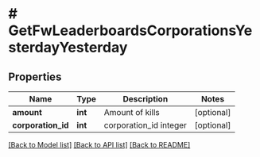 # # GetFwLeaderboardsCorporationsYesterdayYesterday

## Properties

Name | Type | Description | Notes
------------ | ------------- | ------------- | -------------
**amount** | **int** | Amount of kills | [optional]
**corporation_id** | **int** | corporation_id integer | [optional]

[[Back to Model list]](../../README.md#models) [[Back to API list]](../../README.md#endpoints) [[Back to README]](../../README.md)
